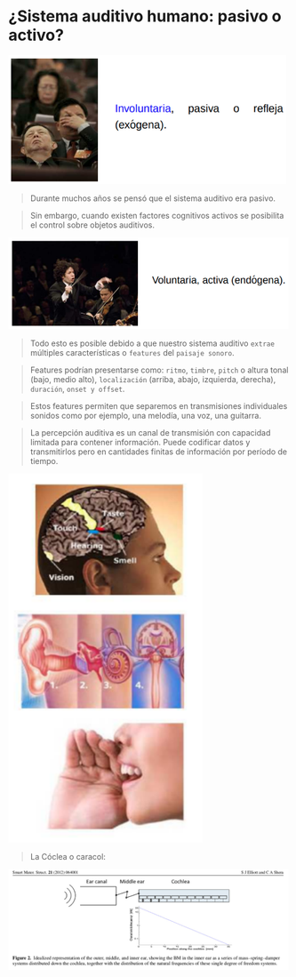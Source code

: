 # ¿Sistema auditivo humano: pasivo o activo?

<img src="../figuras/aud_pasiva.png" width="500">

> Durante muchos años se pensó que el sistema auditivo era pasivo.

> Sin embargo, cuando existen factores cognitivos activos se posibilita el control sobre objetos auditivos.

<img src="../figuras/aud_activa.png" width="700">

> Todo esto es posible debido a que nuestro sistema auditivo `extrae` múltiples características o `features` del `paisaje sonoro`.

> Features podrían presentarse como: `ritmo`, `timbre`, `pitch` o altura tonal (bajo, medio alto), `localización` (arriba, abajo, izquierda, derecha), `duración`, `onset y offset`.

> Estos features permiten que separemos en transmisiones individuales sonidos como por ejemplo, una melodía, una voz, una guitarra.

> La percepción auditiva es un canal de transmisión con capacidad limitada para contener información. Puede codificar datos y transmitirlos pero en cantidades finitas de información por período de tiempo. 

<img src="../figuras/auditory_system.png" width="350">

> La Cóclea o caracol:

<img src="../figuras/Elliot_Sistema.png" width="1000">